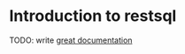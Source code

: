 # Introduction to restsql

TODO: write [great documentation](http://jacobian.org/writing/what-to-write/)
